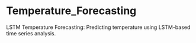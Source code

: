 # Temperature_Forecasting
LSTM Temperature Forecasting: Predicting temperature using LSTM-based time series analysis.

